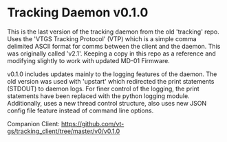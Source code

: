 # Tracking Daemon v0.1.0

This is the last version of the tracking daemon from the old 'tracking' repo.  Uses the 'VTGS Tracking Protocol' (VTP) which is a simple comma delimited ASCII format for comms between the client and the daemon.  This was originally called 'v2.1'.  Keeping a copy in this repo as a reference and modifying slightly to work with updated MD-01 Firmware.

v0.1.0 includes updates mainly to the logging features of the daemon.  The old version was used with 'upstart' which redirected the print statements (STDOUT) to daemon logs.  For finer control of the logging, the print statements have been replaced with the python logging module.  Additionally, uses a new thread control structure, also uses new JSON config file feature instead of command line options.

Companion Client:  https://github.com/vt-gs/tracking_client/tree/master/v0/v0.1.0
